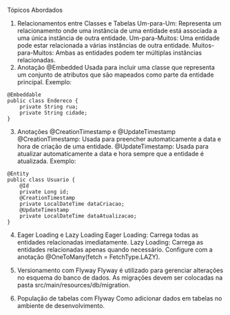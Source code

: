Tópicos Abordados
1. Relacionamentos entre Classes e Tabelas
Um-para-Um: Representa um relacionamento onde uma instância de uma entidade está associada a uma única instância de outra entidade.
Um-para-Muitos: Uma entidade pode estar relacionada a várias instâncias de outra entidade.
Muitos-para-Muitos: Ambas as entidades podem ter múltiplas instâncias relacionadas.
2. Anotação @Embedded
Usada para incluir uma classe que representa um conjunto de atributos que são mapeados como parte da entidade principal. Exemplo:

```
@Embeddable
public class Endereco {
    private String rua;
    private String cidade;
}
```

3. Anotações @CreationTimestamp e @UpdateTimestamp
@CreationTimestamp: Usada para preencher automaticamente a data e hora de criação de uma entidade.
@UpdateTimestamp: Usada para atualizar automaticamente a data e hora sempre que a entidade é atualizada.
Exemplo:

```
@Entity
public class Usuario {
    @Id
    private Long id;
    @CreationTimestamp
    private LocalDateTime dataCriacao;
    @UpdateTimestamp
    private LocalDateTime dataAtualizacao;
}
```

4. Eager Loading e Lazy Loading
Eager Loading: Carrega todas as entidades relacionadas imediatamente.
Lazy Loading: Carrega as entidades relacionadas apenas quando necessário. Configure com a anotação @OneToMany(fetch = FetchType.LAZY).
5. Versionamento com Flyway
Flyway é utilizado para gerenciar alterações no esquema do banco de dados. As migrações devem ser colocadas na pasta src/main/resources/db/migration.

6. População de tabelas com Flyway
Como adicionar dados em tabelas no ambiente de desenvolvimento.
